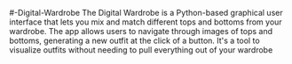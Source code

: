 #-Digital-Wardrobe
The Digital Wardrobe is a Python-based graphical user interface that lets you mix and match different tops and bottoms from your wardrobe. The app allows users to navigate through images of tops and bottoms, generating a new outfit at the click of a button. It's a tool to visualize outfits without needing to pull everything out of your wardrobe

